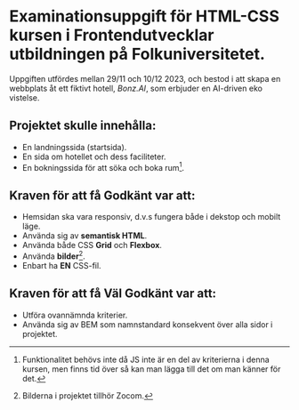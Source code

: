 # Examinationsuppgift för HTML-CSS kursen i Frontendutvecklar utbildningen på Folkuniversitetet.

Uppgiften utfördes mellan 29/11 och 10/12 2023, och bestod i att skapa en webbplats åt ett fiktivt hotell, *Bonz.AI*, som erbjuder en AI-driven eko vistelse.


## Projektet skulle innehålla: 
- En landningssida (startsida).
- En sida om hotellet och dess faciliteter.
- En bokningssida för att söka och boka rum[^1].

## Kraven för att få Godkänt var att: 

- Hemsidan ska vara responsiv, d.v.s fungera både i dekstop och mobilt läge.
- Använda sig av **semantisk HTML**.
- Använda både CSS **Grid** och **Flexbox**.
- Använda **bilder**[^2].
- Enbart ha **EN** CSS-fil.

## Kraven för att få Väl Godkänt var att:
- Utföra ovannämnda kriterier.
- Använda sig av BEM som namnstandard konsekvent över alla sidor i projektet.


[^1]: Funktionalitet behövs inte då JS inte är en del av kriterierna i denna kursen, men finns tid över så kan man lägga till det om man känner för det.
[^2]: Bilderna i projektet tillhör Zocom.
